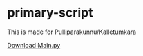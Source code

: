 # primary-script
This is made for Pulliparakunnu/Kalletumkara

[Download Main.py](https://krishna-garmnts.github.io/primary-script/main.py)
